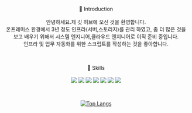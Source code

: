 <br/>
<div align="center">
👋 Introduction <br/><br/>
안녕하세요.제 깃 허브에 오신 것을 환영합니다.<br/> 
온프레미스 환경에서 3년 정도 인프라(서버,스토리지)를 관리 하였고, 좀 더 많은 것을 보고 배우기 위해서 시스템 엔지니어,클라우드 엔지니어로 이직 준비 중입니다. <br/>
인프라 및 업무 자동화를 위한 스크립트를 작성하는 것을 좋아합니다.<br/>
<br/><br/>

💪 Skills
<br/><br/>
 <img src="https://img.shields.io/badge/Python-3776AB?style=flat&logo=Python&logoColor=white"/>
 <img src="https://img.shields.io/badge/CentOS-262577?style=flat&logo=CentOS&logoColor=white"/>
 <img src="https://img.shields.io/badge/AWS-232F3E?style=flat&logo=Amazon AWS&logoColor=white"/>
 <img src="https://img.shields.io/badge/Terraform-7B42BC?style=flat&logo=Terraform&logoColor=white"/>
 <img src="https://img.shields.io/badge/Windows-0078D6?style=flat&logo=Windows&logoColor=white"/>
 <img src="https://img.shields.io/badge/PowerShell-5391FE?style=flat&logo=PowerShell&logoColor=white"/>
 <img src="https://img.shields.io/badge/MacOS-000000?style=flat&logo=MacOS&logoColor=white"/>

<br/>
 
 [![Top Langs](https://github-readme-stats.vercel.app/api/top-langs/?username=lkimasu&langs_count=8)](https://github.com/lkimasu/github-readme-stats)
 
 <br/> 
 </div>
